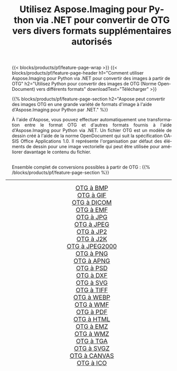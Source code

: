 ﻿---
title: Utilisez Aspose.Imaging pour Python via .NET pour convertir de OTG vers divers formats supplémentaires autorisés 
weight: 3920
url: /fr/python-net/conversion/from/otg 
lang: fr
langdirlevel: 2
locales: zh-hans,ja,it,ru,de,es,fr,nl,id,lt,pl,pt,vi,tr,ko,zh-hant,ar,hi,th,sv,cs,uk,he
description: Vous pouvez rapidement transformer de OTG(Norme OpenDocument) en différents formats en utilisant Aspose.Imaging pour Python via .NET.
---

{{< blocks/products/pf/feature-page-wrap >}}
{{< blocks/products/pf/feature-page-header h1="Comment utiliser Aspose.Imaging pour Python via .NET pour convertir des images à partir de OTG" h2="Utilisez Python pour convertir des images de OTG (Norme OpenDocument) vers différents formats" downloadText="Télécharger" >}}


{{% blocks/products/pf/feature-page-section  h2="Aspose peut convertir des images OTG en une grande variété de formats d'image à l'aide d'Aspose.Imaging pour Python par .NET." %}}
<p align=justify>À l'aide d'Aspose, vous pouvez effectuer automatiquement une transformation entre le format OTG et d'autres formats fournis à l'aide d'Aspose.Imaging pour Python via .NET. Un fichier OTG est un modèle de dessin créé à l'aide de la norme OpenDocument qui suit la spécification OASIS Office Applications 1.0. Il représente l'organisation par défaut des éléments de dessin pour une image vectorielle qui peut être utilisée pour améliorer davantage le contenu du fichier.</p>
<br/>
Ensemble complet de conversions possibles à partir de OTG :
{{% /blocks/products/pf/feature-page-section %}}
<div class="container-fluid productfamilypage bg-gray">
    <div class="convertypes bg-gray agp-content section">
        <div class="container">
		<hr style="margin-left:-20px;"/>
		<div class="row other-converters" style="gap: 10px;font-size: 19px;text-align:center;">
		    <div class='col-md-2 other-converter remove-lp remove-rp'><a href="/imaging/fr/python-net/conversion/otg-to-bmp" style="padding:15px;">OTG à BMP</a></div><div class='col-md-2 other-converter remove-lp remove-rp'><a href="/imaging/fr/python-net/conversion/otg-to-gif" style="padding:15px;">OTG à GIF</a></div><div class='col-md-2 other-converter remove-lp remove-rp'><a href="/imaging/fr/python-net/conversion/otg-to-dicom" style="padding:15px;">OTG à DICOM</a></div><div class='col-md-2 other-converter remove-lp remove-rp'><a href="/imaging/fr/python-net/conversion/otg-to-emf" style="padding:15px;">OTG à EMF</a></div><div class='col-md-2 other-converter remove-lp remove-rp'><a href="/imaging/fr/python-net/conversion/otg-to-jpg" style="padding:15px;">OTG à JPG</a></div><div class='col-md-2 other-converter remove-lp remove-rp'><a href="/imaging/fr/python-net/conversion/otg-to-jpeg" style="padding:15px;">OTG à JPEG</a></div><div class='col-md-2 other-converter remove-lp remove-rp'><a href="/imaging/fr/python-net/conversion/otg-to-jp2" style="padding:15px;">OTG à JP2</a></div><div class='col-md-2 other-converter remove-lp remove-rp'><a href="/imaging/fr/python-net/conversion/otg-to-j2k" style="padding:15px;">OTG à J2K</a></div><div class='col-md-2 other-converter remove-lp remove-rp'><a href="/imaging/fr/python-net/conversion/otg-to-jpeg2000" style="padding:15px;">OTG à JPEG2000</a></div><div class='col-md-2 other-converter remove-lp remove-rp'><a href="/imaging/fr/python-net/conversion/otg-to-png" style="padding:15px;">OTG à PNG</a></div><div class='col-md-2 other-converter remove-lp remove-rp'><a href="/imaging/fr/python-net/conversion/otg-to-apng" style="padding:15px;">OTG à APNG</a></div><div class='col-md-2 other-converter remove-lp remove-rp'><a href="/imaging/fr/python-net/conversion/otg-to-psd" style="padding:15px;">OTG à PSD</a></div><div class='col-md-2 other-converter remove-lp remove-rp'><a href="/imaging/fr/python-net/conversion/otg-to-dxf" style="padding:15px;">OTG à DXF</a></div><div class='col-md-2 other-converter remove-lp remove-rp'><a href="/imaging/fr/python-net/conversion/otg-to-svg" style="padding:15px;">OTG à SVG</a></div><div class='col-md-2 other-converter remove-lp remove-rp'><a href="/imaging/fr/python-net/conversion/otg-to-tiff" style="padding:15px;">OTG à TIFF</a></div><div class='col-md-2 other-converter remove-lp remove-rp'><a href="/imaging/fr/python-net/conversion/otg-to-webp" style="padding:15px;">OTG à WEBP</a></div><div class='col-md-2 other-converter remove-lp remove-rp'><a href="/imaging/fr/python-net/conversion/otg-to-wmf" style="padding:15px;">OTG à WMF</a></div><div class='col-md-2 other-converter remove-lp remove-rp'><a href="/imaging/fr/python-net/conversion/otg-to-pdf" style="padding:15px;">OTG à PDF</a></div><div class='col-md-2 other-converter remove-lp remove-rp'><a href="/imaging/fr/python-net/conversion/otg-to-html" style="padding:15px;">OTG à HTML</a></div><div class='col-md-2 other-converter remove-lp remove-rp'><a href="/imaging/fr/python-net/conversion/otg-to-emz" style="padding:15px;">OTG à EMZ</a></div><div class='col-md-2 other-converter remove-lp remove-rp'><a href="/imaging/fr/python-net/conversion/otg-to-wmz" style="padding:15px;">OTG à WMZ</a></div><div class='col-md-2 other-converter remove-lp remove-rp'><a href="/imaging/fr/python-net/conversion/otg-to-tga" style="padding:15px;">OTG à TGA</a></div><div class='col-md-2 other-converter remove-lp remove-rp'><a href="/imaging/fr/python-net/conversion/otg-to-svgz" style="padding:15px;">OTG à SVGZ</a></div><div class='col-md-2 other-converter remove-lp remove-rp'><a href="/imaging/fr/python-net/conversion/otg-to-canvas" style="padding:15px;">OTG à CANVAS</a></div><div class='col-md-2 other-converter remove-lp remove-rp'><a href="/imaging/fr/python-net/conversion/otg-to-ico" style="padding:15px;">OTG à ICO</a></div>
                </div>
        </div>
    </div>
</div>
<br/>

